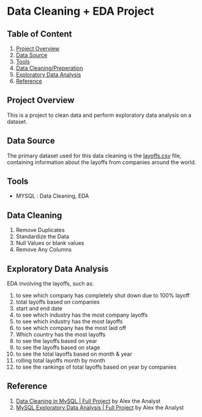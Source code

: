 # Data Cleaning + EDA Project
## Table of Content
1. [Project Overview](#project-overview)
2. [Data Source](#data-source)
3. [Tools](#tools)
4. [Data Cleaning/Preperation](#data-cleaning)
5. [Exploratory Data Analysis](#exploratory-data-analysis)
6. [Reference](#reference)
## Project Overview 
This is a project to clean data and perform exploratory data analysis on a dataset.

## Data Source 
The primary dataset used for this data cleaning is the [layoffs.csv](https://github.com/AlexTheAnalyst/MySQL-YouTube-Series/blob/main/layoffs.csv) file, containing information about the layoffs from companies around the world. 

## Tools
- MYSQL : Data Cleaning, EDA

## Data Cleaning
 1. Remove Duplicates 
 2. Standardize the Data
 3. Null Values or blank values
 4. Remove Any Columns

## Exploratory Data Analysis 
EDA involving the layoffs, such as:
1. to see which company has completely shut down due to 100% layoff
2. total layoffs based on companies
3. start and end date
4. to see which industry has the most company layoffs
5. to see which industry has the most layoffs
6. to see which company has the most laid off
7. Which country has the most layoffs
8. to see the layoffs based on year
9. to see the layoffs based on stage
10. to see the total layoffs based on month & year
11. rolling total layoffs month by month
12. to see the rankings of total layoffs based on year by companies

## Reference
1. [Data Cleaning in MySQL | Full Project](https://youtu.be/4UltKCnnnTA?si=qAtft_LjKHZdy9p3) by Alex the Analyst
2. [MySQL Exploratory Data Analysis | Full Project](https://youtu.be/QYd-RtK58VQ?si=PraR5_b-0Tj2hSNE) by Alex the Analyst

